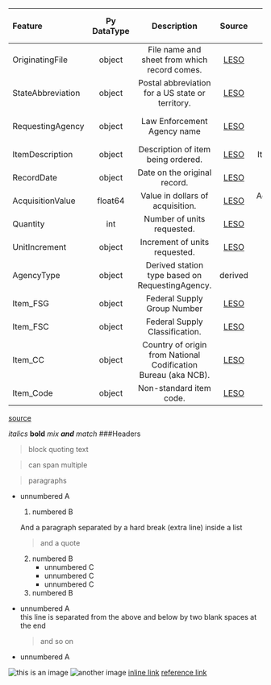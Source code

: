 | Feature | Py DataType | Description | Source | Original Column Name|
| :--- |:---:|:---:|:---:|---:|
| OriginatingFile|object|File name and sheet from which record comes.|[LESO](https://www.dla.mil/DispositionServices/Offers/Reutilization/LawEnforcement/PublicInformation/)|n/a|
| StateAbbreviation|object|Postal abbreviation for a US state or territory.|[LESO](https://www.dla.mil/DispositionServices/Offers/Reutilization/LawEnforcement/PublicInformation/)|State|
| RequestingAgency|object|Law Enforcement Agency name|[LESO](https://www.dla.mil/DispositionServices/Offers/Reutilization/LawEnforcement/PublicInformation/)|Station Name (LEA)|
| ItemDescription|object|Description of item being ordered.|[LESO](https://www.dla.mil/DispositionServices/Offers/Reutilization/LawEnforcement/PublicInformation/)| Item Name|
| RecordDate|object|Date on the original record.|[LESO](https://www.dla.mil/DispositionServices/Offers/Reutilization/LawEnforcement/PublicInformation/)| varies by file|
| AcquisitionValue|float64|Value in dollars of acquisition.|[LESO](https://www.dla.mil/DispositionServices/Offers/Reutilization/LawEnforcement/PublicInformation/)| Acquisition Value|
| Quantity|int|Number of units requested.|[LESO](https://www.dla.mil/DispositionServices/Offers/Reutilization/LawEnforcement/PublicInformation/)| Quantity|
| UnitIncrement|object|Increment of units requested.|[LESO](https://www.dla.mil/DispositionServices/Offers/Reutilization/LawEnforcement/PublicInformation/)|UI|
| AgencyType|object|Derived station type based on RequestingAgency.|derived||
| Item_FSG|object|Federal Supply Group Number|[LESO](https://www.dla.mil/DispositionServices/Offers/Reutilization/LawEnforcement/PublicInformation/)||
| Item_FSC|object|Federal Supply Classification.|[LESO](https://www.dla.mil/DispositionServices/Offers/Reutilization/LawEnforcement/PublicInformation/)||
| Item_CC|object|Country of origin from National Codification Bureau (aka NCB).|[LESO](https://www.dla.mil/DispositionServices/Offers/Reutilization/LawEnforcement/PublicInformation/)||
| Item_Code|object|Non-standard item code.|[LESO](https://www.dla.mil/DispositionServices/Offers/Reutilization/LawEnforcement/PublicInformation/)||

[source](https://towardsdatascience.com/creating-a-dataset-from-scratch-b8e2f8752436)


_italics_
**bold**
_mix **and** match_
###Headers

>block quoting text

>can span multiple

>paragraphs

* unnumbered A
    1. numbered B
 
    And a paragraph separated by a hard break (extra line) inside a list
  
  > and a quote
    2. numbered B
        * unnumbered C
        * unnumbered C
        * unnumbered C
    3. numbered B
* unnumbered A  
    this line is separated from the above and below by two blank spaces at the end  
    > and so on
* unnumbered A


![this is an image](https://github.com/barbh1307/police-militarization-data-analysis/blob/barbh1307-patch-1/MergingTheData/Images/DISP_AllStatesAndTerritoriesXLXS.png)
![another image][in doc link]
[inline link](https://www.markdowntutorial.com/lesson/3/)
[reference link][another place in doc]

[another place in doc]: https://www.markdowntutorial.com/lesson/3/
[in doc link]: https://github.com/barbh1307/police-militarization-data-analysis/blob/barbh1307-patch-1/MergingTheData/Images/DISP_Shipments_CancellationsXLSX.png
